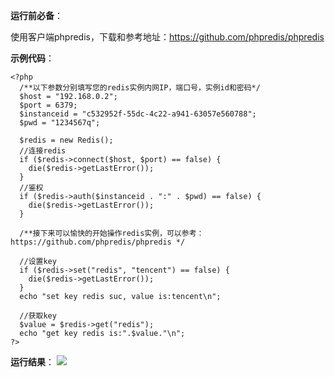 **运行前必备**：

使用客户端phpredis，下载和参考地址：https://github.com/phpredis/phpredis

**示例代码**：

```
<?php
  /**以下参数分别填写您的redis实例内网IP，端口号，实例id和密码*/
  $host = "192.168.0.2";
  $port = 6379;
  $instanceid = "c532952f-55dc-4c22-a941-63057e560788";
  $pwd = "1234567q";

  $redis = new Redis();
  //连接redis
  if ($redis->connect($host, $port) == false) {
    die($redis->getLastError());
  }
  //鉴权
  if ($redis->auth($instanceid . ":" . $pwd) == false) {
    die($redis->getLastError());
  }
  
  /**接下来可以愉快的开始操作redis实例，可以参考：https://github.com/phpredis/phpredis */
  
  //设置key
  if ($redis->set("redis", "tencent") == false) {
    die($redis->getLastError());
  }
  echo "set key redis suc, value is:tencent\n";
  
  //获取key
  $value = $redis->get("redis");
  echo "get key redis is:".$value."\n";
?>
```



**运行结果**：
![](//qzonestyle.gtimg.cn/qzone/vas/opensns/res/img/PHP-1.jpg)